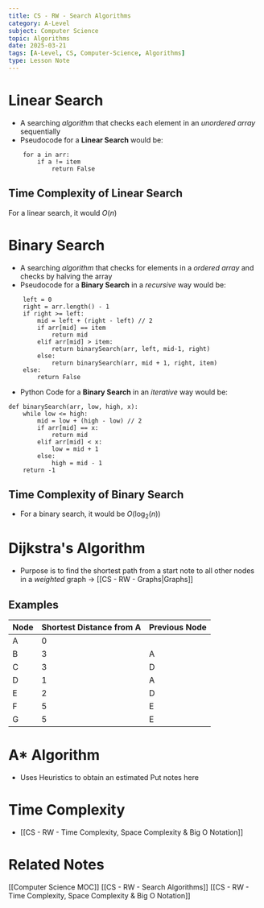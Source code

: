 ```yaml
---
title: CS - RW - Search Algorithms
category: A-Level
subject: Computer Science
topic: Algorithms
date: 2025-03-21
tags: [A-Level, CS, Computer-Science, Algorithms]
type: Lesson Note
---
```

# Linear Search
- A searching *algorithm* that checks each element in an *unordered array* sequentially
- Pseudocode for a **Linear Search** would be:
```function linearSearch(arr, item)
	for a in arr:
		if a != item
			return False
```
## Time Complexity of Linear Search
For a linear search, it would $O(n)$

# Binary Search
- A searching *algorithm* that checks for elements in a *ordered array* and checks by halving the array
- Pseudocode for a **Binary Search** in a *recursive* way would be:
```	function binarySearch(arr, item):
	left = 0
	right = arr.length() - 1
	if right >= left:
		mid = left + (right - left) // 2
		if arr[mid] == item
			return mid
		elif arr[mid] > item:
			return binarySearch(arr, left, mid-1, right)
		else: 
			return binarySearch(arr, mid + 1, right, item)
	else:
		return False
```
- Python Code for a **Binary Search** in an *iterative* way would be:
```
def binarySearch(arr, low, high, x):
    while low <= high:
        mid = low + (high - low) // 2
        if arr[mid] == x:
            return mid
        elif arr[mid] < x:
            low = mid + 1
        else:
            high = mid - 1
    return -1
```
## Time Complexity of Binary Search
- For a binary search, it would be $O(\log_{2}(n))$

# Dijkstra's Algorithm
- Purpose is to find the shortest path from a start note to all other nodes in a *weighted* graph -> [[CS - RW - Graphs|Graphs]] 
## Examples

| Node | Shortest Distance from A | Previous Node |
| ---- | ------------------------ | ------------- |
| A    | 0                        |               |
| B    | 3                        | A             |
| C    | 3                        | D             |
| D    | 1                        | A             |
| E    | 2                        | D             |
| F    | 5                        | E             |
| G    | 5                        | E             |

# A* Algorithm
- Uses Heuristics to obtain an estimated 
Put notes here
# Time Complexity
- [[CS - RW - Time Complexity, Space Complexity & Big O Notation]]

# Related Notes
[[Computer Science MOC]]
[[CS - RW - Search Algorithms]]
[[CS - RW - Time Complexity, Space Complexity & Big O Notation]]